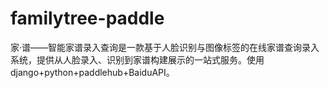 # familytree-paddle
家·谱——智能家谱录入查询是一款基于人脸识别与图像标签的在线家谱查询录入系统，提供从人脸录入、识别到家谱构建展示的一站式服务。使用django+python+paddlehub+BaiduAPI。
